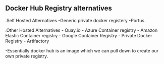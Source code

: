 ## Docker Hub Registry alternatives

.Self Hosted Alternatives
    -Generic private docker registery
    -Portus

.Other Hosted Alternatives
    - Quay.io
    - Azure Container registry
    - Amazon Elastic Container registry
    - Google Container Registry
    - Private Docker Registry
    - Artifactory


-Essentially docker hub is an image which we can pull down to create our own private registry.


